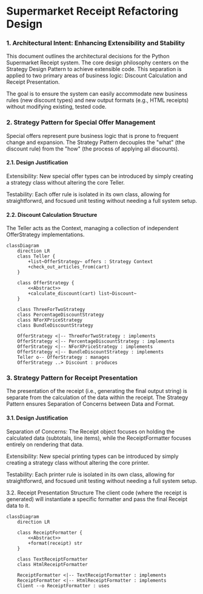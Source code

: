 # Supermarket Receipt Refactoring Design

### 1. Architectural Intent: Enhancing Extensibility and Stability
This document outlines the architectural decisions for the Python Supermarket Receipt system. The core design philosophy centers on the Strategy Design Pattern to achieve extensible code. This separation is applied to two primary areas of business logic: Discount Calculation and Receipt Presentation.

The goal is to ensure the system can easily accommodate new business rules (new discount types) and new output formats (e.g., HTML receipts) without modifying existing, tested code.

### 2. Strategy Pattern for Special Offer Management
Special offers represent pure business logic that is prone to frequent change and expansion. The Strategy Pattern decouples the "what" (the discount rule) from the "how" (the process of applying all discounts).

#### 2.1. Design Justification
Extensibility: New special offer types can be introduced by simply creating a  strategy class without altering the core Teller.

Testability: Each offer rule is isolated in its own class, allowing for straightforwrd, and focsued unit testing without needing a full system setup.

#### 2.2. Discount Calculation Structure
The Teller acts as the Context, managing a collection of independent OfferStrategy implementations.

```mermaid
classDiagram
    direction LR
    class Teller {
        +list~OfferStrategy~ offers : Strategy Context
        +check_out_articles_from(cart)
    }

    class OfferStrategy {
        <<Abstract>>
        +calculate_discount(cart) list~Discount~
    }

    class ThreeForTwoStrategy
    class PercentageDiscountStrategy
    class NForXPriceStrategy
    class BundleDiscountStrategy

    OfferStrategy <|-- ThreeForTwoStrategy : implements
    OfferStrategy <|-- PercentageDiscountStrategy : implements
    OfferStrategy <|-- NForXPriceStrategy : implements
    OfferStrategy <|-- BundleDiscountStrategy : implements
    Teller o-- OfferStrategy : manages
    OfferStrategy ..> Discount : produces

```


### 3. Strategy Pattern for Receipt Presentation
The presentation of the receipt (i.e., generating the final output string) is separate from the calculation of the data within the receipt. The Strategy Pattern ensures Separation of Concerns between Data and Format.

#### 3.1. Design Justification
Separation of Concerns: The Receipt object focuses on holding the calculated data (subtotals, line items), while the ReceiptFormatter focuses entirely on rendering that data.

Extensibility: New special printing types can be introduced by simply creating a  strategy class without altering the core printer.

Testability: Each printer rule is isolated in its own class, allowing for straightforwrd, and focsued unit testing without needing a full system setup.

3.2. Receipt Presentation Structure
The client code (where the receipt is generated) will instantiate a specific formatter and pass the final Receipt data to it.

```mermaid
classDiagram
    direction LR

    class ReceiptFormatter {
        <<Abstract>>
        +format(receipt) str
    }

    class TextReceiptFormatter 
    class HtmlReceiptFormatter

    ReceiptFormatter <|-- TextReceiptFormatter : implements
    ReceiptFormatter <|-- HtmlReceiptFormatter : implements
    Client --o ReceiptFormatter : uses
```
